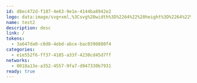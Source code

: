 ```yaml
---
id: d8ec472d-f187-4e63-9e1e-4144ba8942e2
logo: data:image/svg+xml,%3Csvg%20width%3D%2264%22%20height%3D%2264%22%20viewBox%3D%220%200%2064%2064%22%20fill%3D%22none%22%20xmlns%3D%22http%3A%2F%2Fwww.w3.org%2F2000%2Fsvg%22%3E%0A%3Crect%20width%3D%2264%22%20height%3D%2264%22%20rx%3D%2232%22%20fill%3D%22%23EFF2F6%22%2F%3E%0A%3Cpath%20d%3D%22M32.2451%2021.1162C36.0986%2021.1162%2039.2225%2019.2993%2039.2225%2017.0581C39.2225%2014.8169%2036.0986%2013%2032.2451%2013C28.3915%2013%2025.2676%2014.8169%2025.2676%2017.0581C25.2676%2019.2993%2028.3915%2021.1162%2032.2451%2021.1162Z%22%20fill%3D%22%23E6007A%22%2F%3E%0A%3Cpath%20d%3D%22M32.2451%2051.6923C36.0986%2051.6923%2039.2225%2049.8755%2039.2225%2047.6343C39.2225%2045.393%2036.0986%2043.5762%2032.2451%2043.5762C28.3915%2043.5762%2025.2676%2045.393%2025.2676%2047.6343C25.2676%2049.8755%2028.3915%2051.6923%2032.2451%2051.6923Z%22%20fill%3D%22%23E6007A%22%2F%3E%0A%3Cpath%20d%3D%22M22.5221%2026.7332C24.4489%2023.396%2024.4364%2019.7816%2022.4942%2018.6603C20.5519%2017.5389%2017.4155%2019.3352%2015.4887%2022.6723C13.562%2026.0095%2013.5745%2029.6239%2015.5167%2030.7453C17.4589%2031.8666%2020.5953%2030.0703%2022.5221%2026.7332Z%22%20fill%3D%22%23E6007A%22%2F%3E%0A%3Cpath%20d%3D%22M48.9998%2042.0195C50.9265%2038.6823%2050.9151%2035.0686%2048.9742%2033.9479C47.0333%2032.8273%2043.8979%2034.6242%2041.9712%2037.9614C40.0444%2041.2986%2040.0558%2044.9123%2041.9967%2046.0329C43.9376%2047.1536%2047.073%2045.3567%2048.9998%2042.0195Z%22%20fill%3D%22%23E6007A%22%2F%3E%0A%3Cpath%20d%3D%22M22.4942%2046.0331C24.4364%2044.9117%2024.4489%2041.2974%2022.5221%2037.9602C20.5953%2034.623%2017.4589%2032.8267%2015.5167%2033.9481C13.5745%2035.0695%2013.562%2038.6838%2015.4887%2042.021C17.4155%2045.3582%2020.5519%2047.1545%2022.4942%2046.0331Z%22%20fill%3D%22%23E6007A%22%2F%3E%0A%3Cpath%20d%3D%22M48.9762%2030.7454C50.917%2029.6248%2050.9285%2026.0111%2049.0017%2022.6739C47.0749%2019.3367%2043.9396%2017.5398%2041.9987%2018.6604C40.0578%2019.781%2040.0463%2023.3948%2041.9731%2026.732C43.8999%2030.0691%2047.0353%2031.866%2048.9762%2030.7454Z%22%20fill%3D%22%23E6007A%22%2F%3E%0A%3C%2Fsvg%3E%0A
name: test2
description: desc
link: /
tokens:
  - 3a647da0-c0d8-4ebd-abce-bac0390880f4
categories:
  - e1e552f6-ff37-4185-a33f-4230cd45d7ff
networks:
  - 0018a13e-a352-4557-9fa7-d947330b7931
ready: true
---
```

